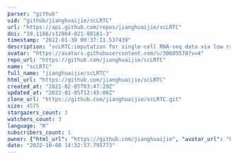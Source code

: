 ```yaml
---
parser: "github"
uid: "github/jianghuaijie/scLRTC"
url: "https://api.github.com/repos/jianghuaijie/scLRTC"
doi: "10.1186/s12864-021-08101-3"
timestamp: "2022-01-30 00:37:11.537439"
description: "scLRTC:imputation for single-cell RNA-seq data via low rank tensor completion"
avatar: "https://avatars.githubusercontent.com/u/30695578?v=4"
repo_url: "https://github.com/jianghuaijie/scLRTC"
name: "scLRTC"
full_name: "jianghuaijie/scLRTC"
html_url: "https://github.com/jianghuaijie/scLRTC"
created_at: "2021-02-05T03:47:29Z"
updated_at: "2022-01-05T12:45:06Z"
clone_url: "https://github.com/jianghuaijie/scLRTC.git"
size: 4575
stargazers_count: 3
watchers_count: 3
language: "R"
subscribers_count: 1
owner: {"html_url": "https://github.com/jianghuaijie", "avatar_url": "https://avatars.githubusercontent.com/u/30695578?v=4", "login": "jianghuaijie", "type": "User"}
date: "2022-10-08 14:32:57.795773"
---
```

